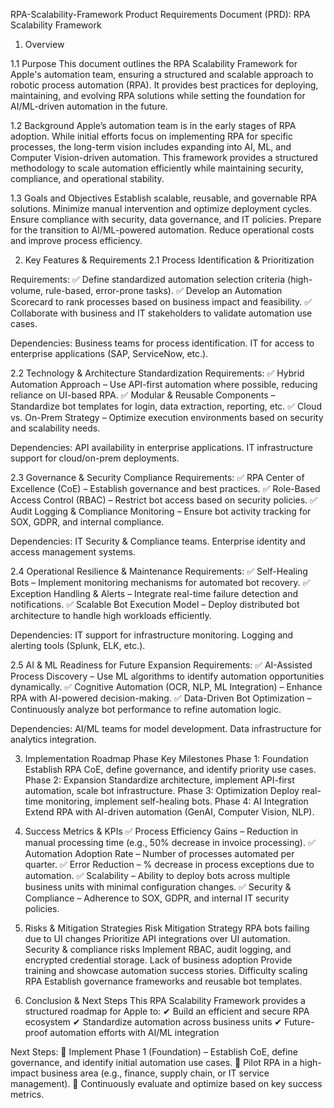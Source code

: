RPA-Scalability-Framework
Product Requirements Document (PRD): RPA Scalability Framework

1. Overview

1.1 Purpose
This document outlines the RPA Scalability Framework for Apple's automation team, ensuring a structured and scalable approach to robotic process automation (RPA). It provides best practices for deploying, maintaining, and evolving RPA solutions while setting the foundation for AI/ML-driven automation in the future.

1.2 Background
Apple’s automation team is in the early stages of RPA adoption. While initial efforts focus on implementing RPA for specific processes, the long-term vision includes expanding into AI, ML, and Computer Vision-driven automation. This framework provides a structured methodology to scale automation efficiently while maintaining security, compliance, and operational stability.

1.3 Goals and Objectives
Establish scalable, reusable, and governable RPA solutions.
Minimize manual intervention and optimize deployment cycles.
Ensure compliance with security, data governance, and IT policies.
Prepare for the transition to AI/ML-powered automation.
Reduce operational costs and improve process efficiency.

2. Key Features & Requirements
2.1 Process Identification & Prioritization

Requirements:
✅ Define standardized automation selection criteria (high-volume, rule-based, error-prone tasks). 
✅ Develop an Automation Scorecard to rank processes based on business impact and feasibility. 
✅ Collaborate with business and IT stakeholders to validate automation use cases.

Dependencies:
Business teams for process identification.
IT for access to enterprise applications (SAP, ServiceNow, etc.).

2.2 Technology & Architecture Standardization
Requirements:
✅ Hybrid Automation Approach – Use API-first automation where possible, reducing reliance on UI-based RPA. 
✅ Modular & Reusable Components – Standardize bot templates for login, data extraction, reporting, etc. 
✅ Cloud vs. On-Prem Strategy – Optimize execution environments based on security and scalability needs.

Dependencies:
API availability in enterprise applications.
IT infrastructure support for cloud/on-prem deployments.

2.3 Governance & Security Compliance
Requirements:
✅ RPA Center of Excellence (CoE) – Establish governance and best practices. 
✅ Role-Based Access Control (RBAC) – Restrict bot access based on security policies. 
✅ Audit Logging & Compliance Monitoring – Ensure bot activity tracking for SOX, GDPR, and internal compliance.

Dependencies:
IT Security & Compliance teams.
Enterprise identity and access management systems.

2.4 Operational Resilience & Maintenance
Requirements:
✅ Self-Healing Bots – Implement monitoring mechanisms for automated bot recovery. 
✅ Exception Handling & Alerts – Integrate real-time failure detection and notifications. 
✅ Scalable Bot Execution Model – Deploy distributed bot architecture to handle high workloads efficiently.

Dependencies:
IT support for infrastructure monitoring.
Logging and alerting tools (Splunk, ELK, etc.).

2.5 AI & ML Readiness for Future Expansion
Requirements:
✅ AI-Assisted Process Discovery – Use ML algorithms to identify automation opportunities dynamically. 
✅ Cognitive Automation (OCR, NLP, ML Integration) – Enhance RPA with AI-powered decision-making. 
✅ Data-Driven Bot Optimization – Continuously analyze bot performance to refine automation logic.

Dependencies:
AI/ML teams for model development.
Data infrastructure for analytics integration.

3. Implementation Roadmap
Phase	Key Milestones
Phase 1: Foundation	Establish RPA CoE, define governance, and identify priority use cases.
Phase 2: Expansion	Standardize architecture, implement API-first automation, scale bot infrastructure.
Phase 3: Optimization	Deploy real-time monitoring, implement self-healing bots.
Phase 4: AI Integration	Extend RPA with AI-driven automation (GenAI, Computer Vision, NLP).

4. Success Metrics & KPIs
✅ Process Efficiency Gains – Reduction in manual processing time (e.g., 50% decrease in invoice processing).
✅ Automation Adoption Rate – Number of processes automated per quarter.
✅ Error Reduction – % decrease in process exceptions due to automation.
✅ Scalability – Ability to deploy bots across multiple business units with minimal configuration changes.
✅ Security & Compliance – Adherence to SOX, GDPR, and internal IT security policies.

5. Risks & Mitigation Strategies
Risk	Mitigation Strategy
RPA bots failing due to UI changes	Prioritize API integrations over UI automation.
Security & compliance risks	Implement RBAC, audit logging, and encrypted credential storage.
Lack of business adoption	Provide training and showcase automation success stories.
Difficulty scaling RPA	Establish governance frameworks and reusable bot templates.

6. Conclusion & Next Steps
This RPA Scalability Framework provides a structured roadmap for Apple to:
✔ Build an efficient and secure RPA ecosystem
✔ Standardize automation across business units
✔ Future-proof automation efforts with AI/ML integration

Next Steps:
📌 Implement Phase 1 (Foundation) – Establish CoE, define governance, and identify initial automation use cases.
📌 Pilot RPA in a high-impact business area (e.g., finance, supply chain, or IT service management).
📌 Continuously evaluate and optimize based on key success metrics.
